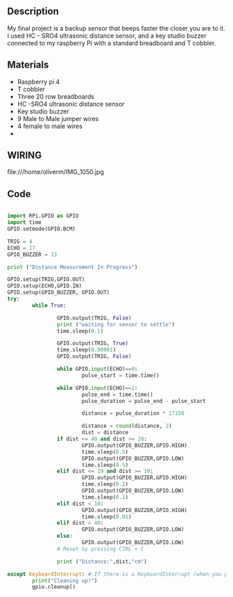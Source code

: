 ## Description
My final project is a backup sensor that beeps faster the closer you are to it. I used HC - SRO4 ultrasonic distance sensor, and a key studio buzzer connected to my raspberry Pi with a standard breadboard and T cobbler. 

## Materials 
- Raspberry pi 4 
- T cobbler
- Three 20 row breadboards
- HC -SRO4 ultrasonic distance sensor
- Key studio buzzer 
- 9 Male to Male jumper wires
- 4 female to male wires
- 
## WIRING

file:///home/oliverm/IMG_1050.jpg


## Code
```python

import RPi.GPIO as GPIO
import time
GPIO.setmode(GPIO.BCM)

TRIG = 4
ECHO = 17
GPIO_BUZZER = 13

print ("Distance Measurement In Progress")

GPIO.setup(TRIG,GPIO.OUT)
GPIO.setup(ECHO,GPIO.IN)
GPIO.setup(GPIO_BUZZER, GPIO.OUT)
try:
        while True:

                GPIO.output(TRIG, False)
                print ("waiting for sensor to settle")
                time.sleep(0.1)

                GPIO.output(TRIG, True)
                time.sleep(0.00001)
                GPIO.output(TRIG, False)

                while GPIO.input(ECHO)==0:
                        pulse_start = time.time()

                while GPIO.input(ECHO)==1:
                        pulse_end = time.time()
                        pulse_duration = pulse_end - pulse_start

                        distance = pulse_duration * 17150

                        distance = round(distance, 2)
                        dist = distance
                if dist <= 40 and dist >= 20:
                        GPIO.output(GPIO_BUZZER,GPIO.HIGH)
                        time.sleep(0.5)
                        GPIO.output(GPIO_BUZZER,GPIO.LOW)
                        time.sleep(0.5)
                elif dist <= 19 and dist >= 10:
                        GPIO.output(GPIO_BUZZER,GPIO.HIGH)
                        time.sleep(0.2)
                        GPIO.output(GPIO_BUZZER,GPIO.LOW)
                        time.sleep(0.2)
                elif dist < 10:
                        GPIO.output(GPIO_BUZZER,GPIO.HIGH)
                        time.sleep(0.01)
                elif dist > 40:
                        GPIO.output(GPIO_BUZZER,GPIO.LOW)
                else:
                        GPIO.output(GPIO_BUZZER,GPIO.LOW)
                # Reset by pressing CTRL + C

                print ("Distance:",dist,"cm")

except KeyboardInterrupt: # If there is a KeyboardInterrupt (when you press ctrl+c), exit the program and cleanup
        print("Cleaning up!")
        gpio.cleanup()

```

